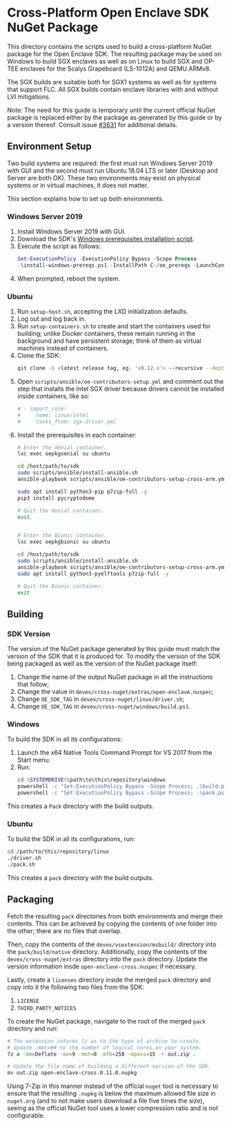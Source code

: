 # Cross-Platform Open Enclave SDK NuGet Package

This directory contains the scripts used to build a cross-platform NuGet package
for the Open Enclave SDK. The resulting package may be used on Windows to build
SGX enclaves as well as on Linux to build SGX and OP-TEE enclaves for the Scalys
Grapeboard (LS-1012A) and QEMU ARMv8.

The SGX builds are suitable both for SGX1 systems as well as for systems that
support FLC. All SGX builds contain enclave libraries with and without LVI
mitigations.

Note: The need for this guide is temporary until the current official NuGet
package is replaced either by the package as generated by this guide or by a
version thereof. Consult issue
[#3631](https://github.com/openenclave/openenclave/issues/3631) for additional
details.

## Environment Setup

Two build systems are required: the first must run Windows Server 2019 with GUI
and the second must run Ubuntu 18.04 LTS or later (Desktop and Server are both
OK). These two environments may exist on physical systems or in virtual
machines, it does not matter.

This section explains how to set up both environments.

### Windows Server 2019

1. Install Windows Server 2019 with GUI.
2. Download the SDK's [Windows prerequisites installation
   script](https://github.com/openenclave/openenclave/blob/master/scripts/install-windows-prereqs.ps1).
3. Execute the script as follows:
   ```powershell
   Set-ExecutionPolicy -ExecutionPolicy Bypass -Scope Process
   .\install-windows-prereqs.ps1 -InstallPath C:/oe_prereqs -LaunchConfiguration SGX1FLC-NoIntelDrivers -DCAPClientType None
   ```
4. When prompted, reboot the system.

### Ubuntu

1. Run `setup-host.sh`, accepting the LXD initialization defaults.
2. Log out and log back in.
3. Run `setup-containers.sh` to create and start the containers used for
   building; unlike Docker containers, these remain running in the background
   and have persistent storage; think of them as virtual machines instead of
   containers.
4. Clone the SDK:
   ```bash
   git clone -b <latest release tag, eg. 'v0.12.x'> --recursive --depth=1 https://github.com/openenclave/openenclave sdk
   ```
5. Open `scripts/ansible/oe-contributors-setup.yml` and comment out the step
   that installs the Intel SGX driver because drivers cannot be installed inside
   containers, like so:
   ```yaml
   # - import_role:
   #     name: linux/intel
   #     tasks_from: sgx-driver.yml
   ```
6. Install the prerequisites in each container:
   ```bash
   # Enter the Xenial container.
   lxc exec oepkgxenial su ubuntu

   cd /host/path/to/sdk
   sudo scripts/ansible/install-ansible.sh
   ansible-playbook scripts/ansible/oe-contributors-setup-cross-arm.yml

   sudo apt install python3-pip p7zip-full -y
   pip3 install pycryptodome

   # Quit the Xenial container.
   exit


   # Enter the Bionic container.
   lxc exec oepkgbionic su ubuntu

   cd /host/path/to/sdk
   sudo scripts/ansible/install-ansible.sh
   ansible-playbook scripts/ansible/oe-contributors-setup-cross-arm.yml
   sudo apt install python3-pyelftools p7zip-full -y

   # Quit the Bionic container.
   exit
   ```

## Building

### SDK Version

The version of the NuGet package generated by this guide must match the version
of the SDK that it is produced for. To modify the version of the SDK being
packaged as well as the version of the NuGet package itself:

1. Change the name of the output NuGet package in all the instructions that
   follow;
2. Change the value in `devex/cross-nuget/extras/open-enclave.nuspec`;
3. Change `OE_SDK_TAG` in `devex/cross-nuget/linux/driver.sh`;
4. Change `OE_SDK_TAG` in `devex/cross-nuget/windows/build.ps1`.

### Windows

To build the SDK in all its configurations:

1. Launch the x64 Native Tools Command Prompt for VS 2017 from the Start menu.
2. Run:
   ```cmd
   cd %SYSTEMDRIVE%\path\to\this\repository\windows
   powershell -c "Set-ExecutionPolicy Bypass -Scope Process; .\build.ps1"
   powershell -c "Set-ExecutionPolicy Bypass -Scope Process; .\pack.ps1"
   ```

This creates a `Pack` directory with the build outputs.

### Ubuntu
To build the SDK in all its configurations, run:

```bash
cd /path/to/this/repository/linux
./driver.sh
./pack.sh
```

This creates a `pack` directory with the build outputs.

## Packaging

Fetch the resulting `pack` directories from both environments and merge their
contents. This can be achieved by copying the contents of one folder into the
other; there are no files that overlap.

Then, copy the contents of the `devex/vsextension/msbuild/` directory into the
`pack/build/native` directory. Additionally, copy the contents of the
`devex/cross-nuget/extras` directory into the `pack` directory. Update the
version information insde `open-enclave-cross.nuspec` if necessary.

Lastly, create a `licenses` directory inside the merged `pack` directory and
copy into it the following two files from the SDK:

1. `LICENSE`
2. `THIRD_PARTY_NOTICES`

To create the NuGet package, navigate to the root of the merged `pack` directory
and run:

```bash
# The extension informs 7z as to the type of archive to create.
# Update -mmt=## to the number of logical cores on your system.
7z a -mm=Deflate -mx=9 -mmt=8 -mfb=258 -mpass=15 -r out.zip .

# Update the file name if building a different version of the SDK.
mv out.zip open-enclave-cross.0.11.0.nupkg
```

Using 7-Zip in this manner instead of the official `nuget` tool is necessary to
ensure that the resulting `.nupkg` is below the maximum allowed file size in
`nuget.org` (and to not make users download a file five times the size), seeing
as the official NuGet tool uses a lower compression ratio and is not
configurable.

